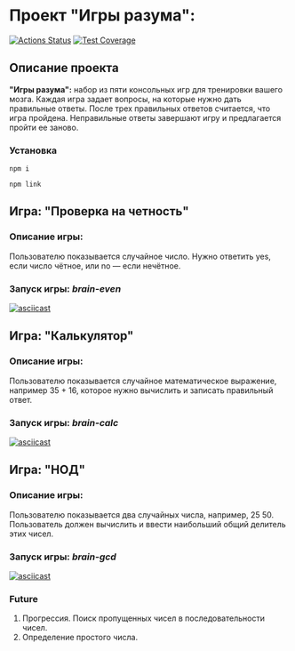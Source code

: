 # Проект "Игры разума":
[![Actions Status](https://github.com/PavelKochetkov/frontend-project-44/actions/workflows/hexlet-check.yml/badge.svg)](https://github.com/PavelKochetkov/frontend-project-44/actions)
[![Test Coverage](https://api.codeclimate.com/v1/badges/63a77917e871f15fe1d7/test_coverage)](https://codeclimate.com/github/PavelKochetkov/frontend-project-44/test_coverage)

## Описание проекта
__"Игры разума":__ набор из пяти консольных игр для тренировки вашего мозга. Каждая игра задает вопросы, на которые нужно дать правильные ответы. После трех правильных ответов считается, что игра пройдена. Неправильные ответы завершают игру и предлагается пройти ее заново.

### Установка

```
npm i
```
```
npm link
```

## Игра: "Проверка на четность"
### Описание игры:
Пользователю показывается случайное число. Нужно ответить yes, если число чётное, или no — если нечётное.
### Запуск игры: _brain-even_

[![asciicast](https://asciinema.org/a/NBWUbsSvYeJBP6O0aKYTavSKf.svg)](https://asciinema.org/a/NBWUbsSvYeJBP6O0aKYTavSKf)

## Игра: "Калькулятор"
### Описание игры:
Пользователю показывается случайное математическое выражение, например 35 + 16, которое нужно вычислить и записать правильный ответ.
### Запуск игры: _brain-calc_

[![asciicast](https://asciinema.org/a/gf1HHhqweXBZ00myyUpIA5gvs.svg)](https://asciinema.org/a/gf1HHhqweXBZ00myyUpIA5gvs)

## Игра: "НОД"
### Описание игры:
Пользователю показывается два случайных числа, например, 25 50. Пользователь должен вычислить и ввести наибольший общий делитель этих чисел.
### Запуск игры: _brain-gcd_

[![asciicast](https://asciinema.org/a/Wplb8fBAhZG8XOVDiuANsQDSl.svg)](https://asciinema.org/a/Wplb8fBAhZG8XOVDiuANsQDSl)

### Future

1. Прогрессия. Поиск пропущенных чисел в последовательности чисел.
2. Определение простого числа.

